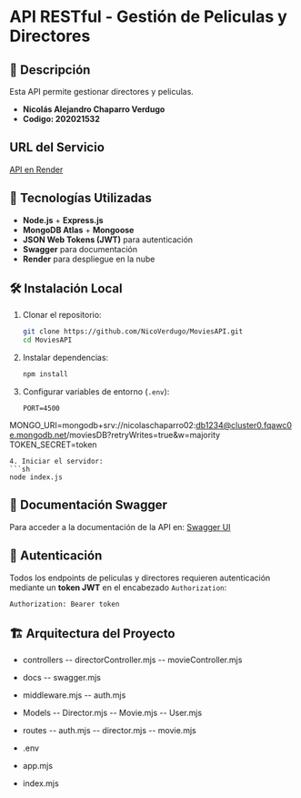 # API RESTful - Gestión de Peliculas y Directores

## 📌 Descripción
Esta API permite gestionar directores y peliculas.

- **Nicolás Alejandro Chaparro Verdugo**
- **Codigo: 202021532**

## URL del Servicio
 [API en Render](https://moviesapi-jp3v.onrender.com)

## 🚀 Tecnologías Utilizadas
- **Node.js** + **Express.js**
- **MongoDB Atlas** + **Mongoose**
- **JSON Web Tokens (JWT)** para autenticación
- **Swagger** para documentación
- **Render** para despliegue en la nube

## 🛠 Instalación Local
1. Clonar el repositorio:
   ```sh
   git clone https://github.com/NicoVerdugo/MoviesAPI.git
   cd MoviesAPI
   ```
2. Instalar dependencias:
   ```sh
   npm install
   ```
3. Configurar variables de entorno (`.env`):
   ```env
   PORT=4500
MONGO_URI=mongodb+srv://nicolaschaparro02:db1234@cluster0.fqawc0e.mongodb.net/moviesDB?retryWrites=true&w=majority
   TOKEN_SECRET=token
   ```
4. Iniciar el servidor:
   ```sh
   node index.js
   ```

## 📖 Documentación Swagger
Para acceder a la documentación de la API en:
[Swagger UI](https://moviesapi-jp3v.onrender.com/api-docs/)


## 🔐 Autenticación
Todos los endpoints de peliculas y directores requieren autenticación mediante un **token JWT** en el encabezado `Authorization`:
```sh
Authorization: Bearer token
```
## 🏗 Arquitectura del Proyecto

- controllers
-- directorController.mjs
-- movieController.mjs
- docs
-- swagger.mjs
- middleware.mjs
-- auth.mjs
- Models
-- Director.mjs
-- Movie.mjs
-- User.mjs
- routes
-- auth.mjs
-- director.mjs
-- movie.mjs

- .env
- app.mjs
- index.mjs
